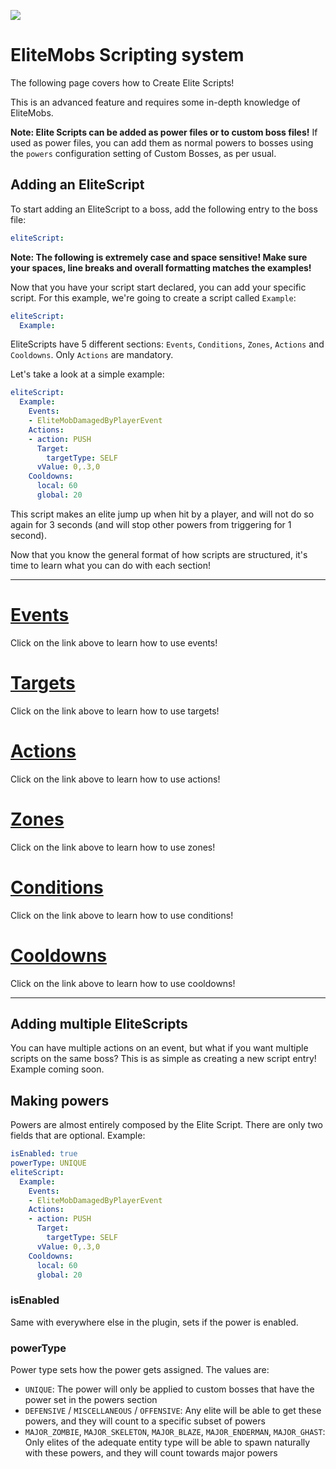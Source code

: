 [![](https://i.imgur.com/LPnSUkK.jpg)](https://magmaguy.com/webapp/webapp.html)

# EliteMobs Scripting system

The following page covers how to Create Elite Scripts!

This is an advanced feature and requires some in-depth knowledge of EliteMobs.

**Note: Elite Scripts can be added as power files or to custom boss files!** If used as power files, you can add them as normal powers to bosses using the `powers` configuration setting of Custom Bosses, as per usual.

## Adding an EliteScript

To start adding an EliteScript to a boss, add the following entry to the boss file:

```yml
eliteScript:
```

**Note: The following is extremely case and space sensitive! Make sure your spaces, line breaks and overall formatting matches the examples!**

Now that you have your script start declared, you can add your specific script. For this example, we're going to create a script called `Example`:

```yml
eliteScript:
  Example:
```

EliteScripts have 5 different sections: `Events`, `Conditions`, `Zones`, `Actions` and `Cooldowns`. Only `Actions` are mandatory.

Let's take a look at a simple example:

```yml
eliteScript:
  Example:
    Events:
    - EliteMobDamagedByPlayerEvent
    Actions:
    - action: PUSH
      Target:
        targetType: SELF
      vValue: 0,.3,0
    Cooldowns:
      local: 60
      global: 20
```

This script makes an elite jump up when hit by a player, and will not do so again for 3 seconds (and will stop other powers from triggering for 1 second).

Now that you know the general format of how scripts are structured, it's time to learn what you can do with each section!

----

# [Events](https://github.com/MagmaGuy/EliteMobs/wiki/Elite-Script-Events)

Click on the link above to learn how to use events!

# [Targets](https://github.com/MagmaGuy/EliteMobs/wiki/Elite-Script-Targets)

Click on the link above to learn how to use targets!

# [Actions](https://github.com/MagmaGuy/EliteMobs/wiki/Elite-Script-Actions)

Click on the link above to learn how to use actions!

# [Zones](https://github.com/MagmaGuy/EliteMobs/wiki/Elite-Script-Zones)

Click on the link above to learn how to use zones!

# [Conditions](https://github.com/MagmaGuy/EliteMobs/wiki/Elite-Script-Conditions)

Click on the link above to learn how to use conditions!

# [Cooldowns](https://github.com/MagmaGuy/EliteMobs/wiki/Elite-Script-Cooldowns)

Click on the link above to learn how to use cooldowns!

----

## Adding multiple EliteScripts

You can have multiple actions on an event, but what if you want multiple scripts on the same boss? This is as simple as creating a new script entry! Example coming soon.

## Making powers

Powers are almost entirely composed by the Elite Script. There are only two fields that are optional. Example:

```yml
isEnabled: true
powerType: UNIQUE
eliteScript:
  Example:
    Events:
    - EliteMobDamagedByPlayerEvent
    Actions:
    - action: PUSH
      Target:
        targetType: SELF
      vValue: 0,.3,0
    Cooldowns:
      local: 60
      global: 20
```

### isEnabled

Same with everywhere else in the plugin, sets if the power is enabled.

### powerType

Power type sets how the power gets assigned. The values are:

- `UNIQUE`: The power will only be applied to custom bosses that have the power set in the powers section
- `DEFENSIVE` / `MISCELLANEOUS` / `OFFENSIVE`: Any elite will be able to get these powers, and they will count to a specific subset of powers
- `MAJOR_ZOMBIE`, `MAJOR_SKELETON`, `MAJOR_BLAZE`, `MAJOR_ENDERMAN`, `MAJOR_GHAST`: Only elites of the adequate entity type will be able to spawn naturally with these powers, and they will count towards major powers